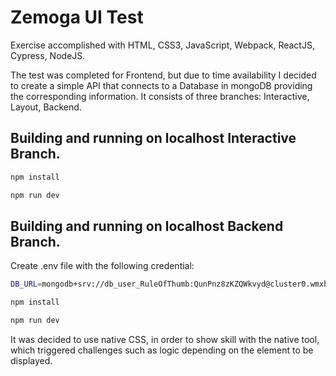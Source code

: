 # Zemoga UI Test

Exercise accomplished with HTML, CSS3, JavaScript, Webpack, ReactJS, Cypress, NodeJS.

The test was completed for Frontend, but due to time availability I decided to create a simple API that connects to a Database in mongoDB providing the corresponding information.
It consists of three branches: Interactive, Layout, Backend.

## Building and running on localhost Interactive Branch.

```sh
npm install
```

```sh
npm run dev
```


## Building and running on localhost Backend Branch.

Create .env file with the following credential:
```sh
DB_URL=mongodb+srv://db_user_RuleOfThumb:QunPnz8zKZQWkvyd@cluster0.wmxbx.mongodb.net/test
```

```sh
npm install
```

```sh
npm run dev
```

It was decided to use native CSS, in order to show skill with the native tool, which triggered challenges such as logic depending on the element to be displayed.





